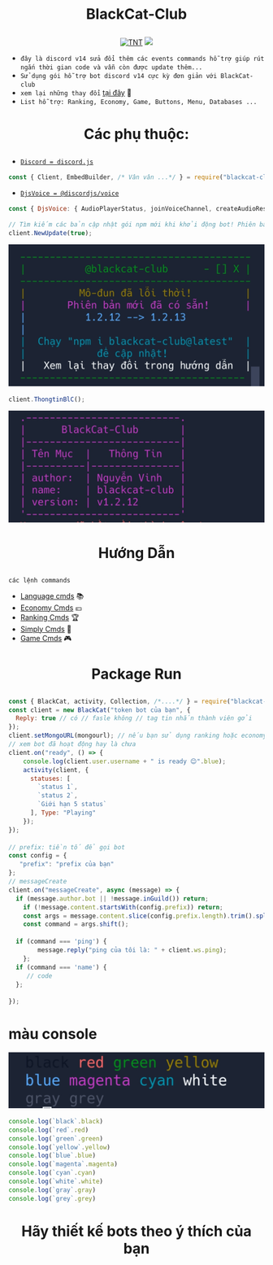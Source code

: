 # <p align="center">BlackCat-Club</p>
<div align="center">
  <p>
	<a href="https://www.facebook.com/BlackCat.2k3"><img src="https://statics.voz.tech/data/avatars/o/1093/1093136.jpg?1584167722" width = "200" alt="TNT"></a>
  <a href="https://www.npmjs.com/package/blackcat-club" target="_blank"><img src="https://nodei.co/npm/blackcat-club.png?downloads=true&downloadRank=true&stars=true"></a>
  </p>
</div>

+ `đây là discord v14 sửa đổi thêm các events commands hỗ trợ giúp rút ngắn thời gian code và vẫn còn được update thêm...`
+ `Sử dụng gói hỗ trợ bot discord v14 cực kỳ đơn giản với BlackCat-club`
+ `xem lại những thay đổi` [tại đây](https://github.com/VinhBot/BlackCat-Club/blob/main/Example/UpdateNotice/README.md) 🔎
+ `List hỗ trợ: Ranking, Economy, Game, Buttons, Menu, Databases ...`

# <p align="center">Các phụ thuộc:</p>
- [`Discord = discord.js`](https://github.com/discordjs/discord.js)
```js
const { Client, EmbedBuilder, /* Vân vân ...*/ } = require("blackcat-club"); // discord.js
```
- [`DjsVoice = @discordjs/voice`](https://github.com/discordjs/discord.js)
```js
const { DjsVoice: { AudioPlayerStatus, joinVoiceChannel, createAudioResource, /* vân vân...*/}} = require("blackcat-club"); // @discordjs/voice
```
```js
// Tìm kiếm các bản cập nhật gói npm mới khi khởi động bot! Phiên bản mới nhất sẽ được hiển thị trong bảng điều khiển
client.NewUpdate(true);
```
![Demo](https://raw.githubusercontent.com/VinhBot/BlackCat-Package/main/Preview/update.jpg)
```js
client.ThongtinBlC();
```
![Demo](https://raw.githubusercontent.com/VinhBot/BlackCat-Package/main/Preview/ascii.jpg)
# <p align="center">Hướng Dẫn</p>
```
các lệnh commands
```
+  [Language cmds](https://github.com/VinhBot/BlackCat-Package/blob/main/Example/Vi/Language/README.md) 📚
+  [Economy Cmds](https://github.com/VinhBot/BlackCat-Package/blob/main/Example/Vi/Economy/README.md) 💴
+  [Ranking Cmds](https://github.com/VinhBot/BlackCat-Package/blob/main/Example/Vi/Ranking/README.md) 🏆
+  [Simply Cmds](https://github.com/VinhBot/BlackCat-Package/blob/main/Example/Vi/Commands/README.md) 🔮
+  [Game Cmds](https://github.com/VinhBot/BlackCat-Package/blob/main/Example/Vi/Game/README.md) 🎮
# <p align="center">Package Run</p>
```js
const { BlackCat, activity, Collection, /*....*/ } = require("blackcat-club");
const client = new BlackCat("token bot của bạn", {
  Reply: true // có // fasle không // tag tin nhắn thành viên gởi 
});
client.setMongoURL(mongourl); // nếu bạn sử dụng ranking hoặc economy
// xem bot đã hoạt động hay là chưa 
client.on("ready", () => {
    console.log(client.user.username + " is ready 😊".blue);
    activity(client, {
      statuses: [
        `status 1`, 
        `status 2`,
        `Giới hạn 5 status`
      ], Type: "Playing"
    });
});

// prefix: tiền tố để gọi bot
const config = {
   "prefix": "prefix của bạn"
};
// messageCreate
client.on("messageCreate", async (message) => {
  if (message.author.bot || !message.inGuild()) return;
	if (!message.content.startsWith(config.prefix)) return;
	const args = message.content.slice(config.prefix.length).trim().split(/ +/g);
	const command = args.shift();

  if (command === 'ping') {
		message.reply("ping của tôi là: " + client.ws.ping);
	};
  if (command === 'name') {
     // code
  };
  
});
```
# màu console
![Demo](https://raw.githubusercontent.com/VinhBot/BlackCat-Package/main/Preview/demoColors.jpg)
```js
console.log(`black`.black)
console.log(`red`.red)
console.log(`green`.green)
console.log(`yellow`.yellow)
console.log(`blue`.blue)
console.log(`magenta`.magenta)
console.log(`cyan`.cyan)
console.log(`white`.white)
console.log(`gray`.gray)
console.log(`grey`.grey)
```
# <p align="center">Hãy thiết kế bots theo ý thích của bạn</p>